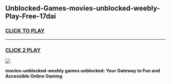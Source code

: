 
## Unblocked-Games-movies-unblocked-weebly-Play-Free-17dai
<h3>
<a href="https://premium76.site?title=movies-unblocked-weebly&ref=18A1">CLICK TO PLAY</a></h3>
<hr>

<h3>
<a href="https://premium76.site?title=movies-unblocked-weebly&ref=18A1">CLICK 2 PLAY</a>
  
</h3>

<a href="https://premium76.site?title=movies-unblocked-weebly&ref=18A1"><img src="https://clearcache.store/games.png"></a>


**movies-unblocked-weebly games unblocked: Your Gateway to Fun and Accessible Online Gaming**
